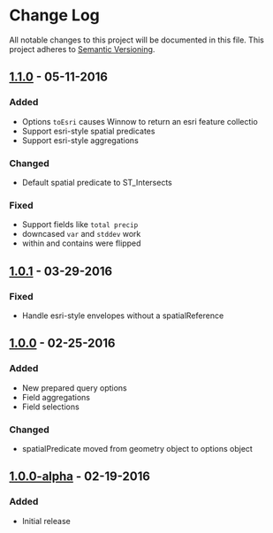 # Change Log
All notable changes to this project will be documented in this file.
This project adheres to [Semantic Versioning](http://semver.org/).

## [1.1.0] - 05-11-2016
### Added
* Options `toEsri` causes Winnow to return an esri feature collectio
* Support esri-style spatial predicates
* Support esri-style aggregations

### Changed
* Default spatial predicate to ST_Intersects

### Fixed
* Support fields like `total precip`
* downcased `var` and `stddev` work
* within and contains were flipped

## [1.0.1] - 03-29-2016
### Fixed
* Handle esri-style envelopes without a spatialReference

## [1.0.0] - 02-25-2016
### Added
* New prepared query options
* Field aggregations
* Field selections

### Changed
* spatialPredicate moved from geometry object to options object

## [1.0.0-alpha] - 02-19-2016
### Added
* Initial release

[1.1.0]: https://github.com/dmfenton/winnow/compare/v1.0.1..v1.1.0
[1.0.1]: https://github.com/dmfenton/winnow/compare/v1.0.0..v1.0.1
[1.0.0]: https://github.com/dmfenton/winnow/compare/v1.0.0-alpha..v1.0.0
[1.0.0-alpha]: https://github.com/dmfenton/winnow/releases/tag/v1.0.0-alpha
